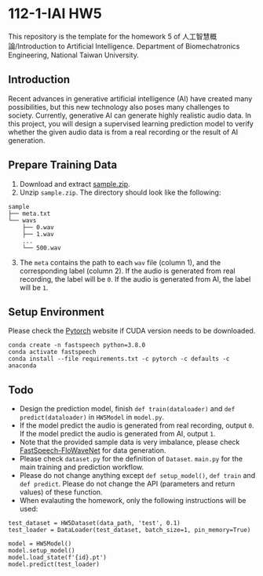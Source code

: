 # 112-1-IAI HW5
This repository is the template for the homework 5 of 人工智慧概論/Introduction to Artificial Intelligence. Department of Biomechatronics Engineering, National Taiwan University.

## Introduction
Recent advances in generative artificial intelligence (AI) have created many possibilities, but this new technology also poses many challenges to society. Currently, generative AI can generate highly realistic audio data. In this project, you will design a supervised learning prediction model to verify whether the given audio data is from a real recording or the result of AI generation.

## Prepare Training Data
1. Download and extract [sample.zip](https://drive.google.com/file/d/1LoZUIqasi6kd_yHtW3fZRUkZdRHLbmfm/view?usp=sharing).
2. Unzip `sample.zip`. The directory should look like the following:
```
sample
├── meta.txt
└── wavs
    ├── 0.wav
    ├── 1.wav
    ...
    └── 500.wav
```
3. The `meta` contains the path to each `wav` file (column 1), and the corresponding label (column 2). If the audio is generated from real recording, the label will be `0`. If the audio is generated from AI, the label will be `1`.

## Setup Environment
Please check the [Pytorch]() website if CUDA version needs to be downloaded.
```
conda create -n fastspeech python=3.8.0
conda activate fastspeech
conda install --file requirements.txt -c pytorch -c defaults -c anaconda
```

## Todo
* Design the prediction model, finish `def train(dataloader)` and `def predict(dataloader)` in `HW5Model` in `model.py`.
* If the model predict the audio is generated from real recording, output `0`. If the model predict the audio is generated from AI, output `1`.
* Note that the provided sample data is very imbalance, please check [FastSpeech-FloWaveNet](https://github.com/dn070017/FastSpeech-FloWaveNet) for data generation.
* Please check `dataset.py` for the definition of `Dataset`. `main.py` for the main training and prediction workflow.
* Please do not change anything except `def setup_model()`, `def train` and `def predict`. Please do not change the API (parameters and return values) of these function.
* When evalauting the homework, only the following instructions will be used:
```
test_dataset = HW5Dataset(data_path, 'test', 0.1)
test_loader = DataLoader(test_dataset, batch_size=1, pin_memory=True)

model = HW5Model()
model.setup_model()
model.load_state(f'{id}.pt')
model.predict(test_loader)
```